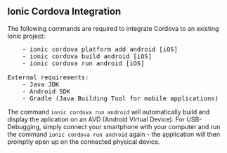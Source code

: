 

## Ionic Cordova Integration

The following commands are required to integrate Cordova to an existing Ionic project:
<pre>
    - ionic cordova platform add android [iOS]
    - ionic cordova build android [iOS]
    - ionic cordova run android [iOS] 

External requirements:
    - Java JDK
    - Android SDK 
    - Gradle (Java Building Tool for mobile applications)
</pre>

The command <code>ionic cordova run android</code> will automatically build and display the aplication on an AVD (Android Virtual Device).
For USB-Debugging, simply connect your smartphone with your computer and run the command <code>ionic cordova run android</code> again -
the application will then promptly open up on the connected physical device.
